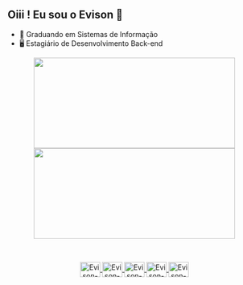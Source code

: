 ## Oiii ! Eu sou o Evison 👋


- 🌱 Graduando em Sistemas de Informação
- 🖥️ Estagiário de Desenvolvimento Back-end

<div align="center">
  <a href="https://github.com/evisonpacheco">
  <img align="center" height="180rem" width="400rem" src="https://github-readme-stats.vercel.app/api?username=evisonpacheco&show_icons=true&theme=merko&include_all_commits=true&count_private=true"/>
  <img align="center" height="180rem" width="400rem" src="https://github-readme-stats.vercel.app/api/top-langs/?username=evisonpacheco&layout=compact&langs_count=7&theme=merko"/>
</div>
  
##
  
<div style="display: inline_block" align="center"><br>
  <img align="center" alt="Evison-HTML" height="30" width="40" src="https://cdn.jsdelivr.net/gh/devicons/devicon/icons/html5/html5-original.svg" />
  <img align="center" alt="Evison-CSS" height="30" width="40" src="https://cdn.jsdelivr.net/gh/devicons/devicon/icons/css3/css3-original.svg" />
  <img align="center" alt="Evison-Sass" height="30" width="40" src="https://cdn.jsdelivr.net/gh/devicons/devicon/icons/sass/sass-original.svg" />
  <img align="center" alt="Evison-Js" height="30" width="40" src="https://cdn.jsdelivr.net/gh/devicons/devicon/icons/javascript/javascript-original.svg" />
  <img align="center" alt="Evison-Ts" height="30" width="40" src="https://cdn.jsdelivr.net/gh/devicons/devicon/icons/typescript/typescript-original.svg" />
</div> 
